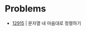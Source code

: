 # Problems

- [12915](https://programmers.co.kr/learn/courses/30/lessons/12915?language=java) | 문자열 내 마음대로 정렬하기